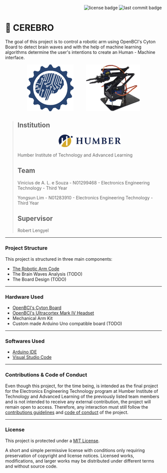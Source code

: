 <p align="right">
	<img src="https://img.shields.io/github/license/ViniciusALS/Cerebro" alt="license badge">
  <img src="https://img.shields.io/github/last-commit/ViniciusALS/Cerebro" alt="last commit badge">
</p>

# 🧠 CEREBRO

The goal of this project is to control a robotic arm using OpenBCI's Cyton Board to detect brain waves and with the help of machine learning algorithms determine the user's intentions to create an Human - Machine interface.

<p align="center">
  <img src="./.github/resources/openbci logo.png" height="150px"/>
  &nbsp;&nbsp;&nbsp;&nbsp;&nbsp;&nbsp;&nbsp;&nbsp;
  <img src="./.github/resources/robotic arm.jpg" height="150px">
</p>

> ## Institution
>
> <a href="https://humber.ca/"><p align="center"><img src=".github/resources/humberCollege.png" height="40px"/></p></a>
>
> Humber Institute of Technology and Advanced Learning 
>
> ## Team
>
> Vinicius de A. L. e Souza - N01299468 - Electronics Engineering Technology - Third Year
>
> Yongsun Lim - N01283910 - Electronics Engineering Technology - Third Year
>
> ## Supervisor
>
> Robert Lengyel

-----------------------------

### Project Structure

This project is structured in three main components:

* [The Robotic Arm Code](https://github.com/ViniciusALS/Cerebro/tree/master/Arduino%20Code)
* The Brain Waves Analysis		(TODO)
* The Board Design 			(TODO)

------------------------------

### Hardware Used

* [OpenBCI's Cyton Board](https://docs.openbci.com/docs/02Cyton/CytonLanding)
* [OpenBCI's Ultracortex Mark IV Headset](https://docs.openbci.com/docs/04AddOns/01-Headwear/MarkIV)
* Mechanical Arm Kit
* Custom made Arduino Uno compatible board (TODO)

-----------------------------

### Softwares Used

* [Arduino IDE](https://www.arduino.cc/en/software)
* [Visual Studio Code](https://code.visualstudio.com/)

-----------------------------

### Contributions & Code of Conduct

Even though this project, for the time being, is intended as the final project for the Electronics Engineering Technology program at Humber Institute of Technology and Advanced Learning of the previously listed team members and is not intended to receive any external contribution, the project will remain open to access. Therefore, any interaction must still follow the [contributions guidelines](.github/ISSUE_TEMPLATE/) and [code of conduct](CODE_OF_CONDUCT.md) of the project.

------------------------------

### License

This project is protected under a [MIT License](./LICENSE).

A short and simple permissive license with conditions only requiring preservation of copyright and license notices. Licensed works, modifications, and larger works may be distributed under different terms and without source code.
